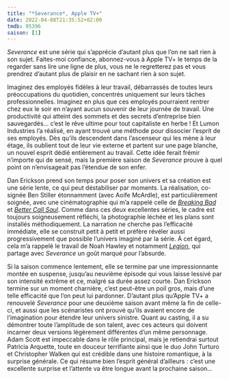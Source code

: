 ```yaml
---
title: "*Severance*, Apple TV+"
date: 2022-04-08T21:35:52+02:00
tmdb: 95396 
saison: [1]
---
```


*Severance* est une série qui s’apprécie d’autant plus que l’on ne sait rien à son sujet. Faites-moi confiance, abonnez-vous à Apple TV+ le temps de la regarder sans lire une ligne de plus, vous ne le regretterez pas et vous prendrez d’autant plus de plaisir en ne sachant rien à son sujet.

Imaginez des employés fidèles à leur travail, débarrassés de toutes leurs préoccupations du quotidien, concentrés uniquement sur leurs tâches professionnelles. Imaginez en plus que ces employés pourraient rentrer chez eux le soir en n’ayant aucun souvenir de leur journée de travail. Une productivité qui atteint des sommets et des secrets d’entreprise bien sauvegardés… c’est le rêve ultime pour tout capitaliste en herbe ! Et Lumon Industries l’a réalisé, en ayant trouvé une méthode pour dissocier l’esprit de ses employés. Dès qu’ils descendent dans l’ascenseur qui les mène à leur étage, ils oublient tout de leur vie externe et partent sur une page blanche, un nouvel esprit dédié entièrement au travail. Cette idée ferait frémir n’importe qui de sensé, mais la première saison de *Severance* prouve à quel point on n’envisageait pas l’étendue de son enfer.

Dan Erickson prend son temps pour poser son univers et sa création est une série lente, ce qui peut déstabiliser par moments. La réalisation, co-signée Ben Stiller étonnamment (avec Aoife McArdle), est particulièrement soignée, avec une cinématographie qui m’a rappelé celle de [*Breaking Bad*](https://voiretmanger.fr/breaking-bad-gilligan/) et [*Better Call Saul*](https://voiretmanger.fr/better-call-saul-gilligan-gould-amc/). Comme dans ces deux excellentes séries, le cadre est toujours soigneusement réfléchi, la photographie léchée et les plans sont installés méthodiquement. La narration ne cherche pas l’efficacité immédiate, elle se construit petit à petit et préfère révéler aussi progressivement que possible l’univers imaginé par la série. À cet égard, cela m’a rappelé le travail de Noah Hawley et notamment [*Legion*](https://voiretmanger.fr/legion-hawley-fx/), qui partage avec *Severance* un goût marqué pour l’absurde. 

Si la saison commence lentement, elle se termine par une impressionnante montée en suspense, jusqu’au neuvième épisode qui vous laisse lessivé par son intensité extrême et ce, malgré sa durée assez courte. Dan Erickson termine sur un moment charnière, c’est peut-être un poil gros, mais d’une telle efficacité que l’on peut lui pardonner. D’autant plus qu’Apple TV+ a renouvelé *Severance* pour une deuxième saison avant même la fin de celle-ci, et aussi que les scénaristes ont prouvé qu’ils avaient encore de l’imagination pour étendre leur univers sinistre. Quant au casting, il a su démontrer toute l’amplitude de son talent, avec ces acteurs qui doivent incarner deux versions légèrement différentes d’un même personnage. Adam Scott est impeccable dans le rôle principal, mais je retiendrai surtout Patricia Arquette, toute en douceur terrifiante ainsi que le duo John Turturo et Christopher Walken qui est crédible dans une histoire romantique, à la surprise générale. Ce qui résume bien l’esprit général d’ailleurs : c’est une excellente surprise et l’attente va être longue avant la prochaine saison…